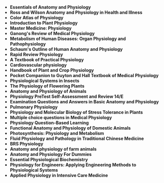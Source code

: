 
<ul>
  
 <li><b><a target="_blank" href="https://github.com/manjunath5496/Physiology-Books/blob/master/phs(1).pdf" style="text-decoration:none;">Essentials of Anatomy and Physiology</a></b></li>
  
<li><b><a target="_blank" href="https://github.com/manjunath5496/Physiology-Books/blob/master/phs(2).pdf" style="text-decoration:none;">Ross and Wilson Anatomy and Physiology in Health and Illness</a></b></li>

<li><b><a target="_blank" href="https://github.com/manjunath5496/Physiology-Books/blob/master/phs(3).pdf" style="text-decoration:none;">Color Atlas of Physiology</a></b></li>                         
  <li><b><a target="_blank" href="https://github.com/manjunath5496/Physiology-Books/blob/master/phs(4).pdf" style="text-decoration:none;">Introduction to Plant Physiology</a></b></li>  
     <li><b><a target="_blank" href="https://github.com/manjunath5496/Physiology-Books/blob/master/phs(5).pdf" style="text-decoration:none;">Master Medicine: Physiology</a></b></li>  
   <li><b><a target="_blank" href="https://github.com/manjunath5496/Physiology-Books/blob/master/phs(6).pdf" style="text-decoration:none;">Ganong's Review of Medical Physiology</a></b></li>  
                                             

 <li><b><a target="_blank" href="https://github.com/manjunath5496/Physiology-Books/blob/master/phs(7).pdf" style="text-decoration:none;">Metabolism of Human Diseases: Organ Physiology and Pathophysiology </a></b></li>
  
<li><b><a target="_blank" href="https://github.com/manjunath5496/Physiology-Books/blob/master/phs(8).pdf" style="text-decoration:none;">Schaum's Outline of Human Anatomy and Physiology</a></b></li>

<li><b><a target="_blank" href="https://github.com/manjunath5496/Physiology-Books/blob/master/phs(9).pdf" style="text-decoration:none;">Rapid Review Physiology</a></b></li>                         
  <li><b><a target="_blank" href="https://github.com/manjunath5496/Physiology-Books/blob/master/phs(10).pdf" style="text-decoration:none;">A Textbook of Practical Physiology</a></b></li>  
     <li><b><a target="_blank" href="https://github.com/manjunath5496/Physiology-Books/blob/master/phs(11).pdf" style="text-decoration:none;">Cardiovascular physiology</a></b></li>  
   <li><b><a target="_blank" href="https://github.com/manjunath5496/Physiology-Books/blob/master/phs(12).pdf" style="text-decoration:none;">Handbook of Plant and Crop Physiology</a></b></li>  
                                             
<li><b><a target="_blank" href="https://github.com/manjunath5496/Physiology-Books/blob/master/phs(13).pdf" style="text-decoration:none;">Pocket Companion to Guyton and Hall Textbook of Medical Physiology</a></b></li>                         
  <li><b><a target="_blank" href="https://github.com/manjunath5496/Physiology-Books/blob/master/phs(14).pdf" style="text-decoration:none;">Physiological Systems in Insects</a></b></li>  
     <li><b><a target="_blank" href="https://github.com/manjunath5496/Physiology-Books/blob/master/phs(15).pdf" style="text-decoration:none;">The Physiology of Flowering Plants</a></b></li>  
   <li><b><a target="_blank" href="https://github.com/manjunath5496/Physiology-Books/blob/master/phs(16).pdf" style="text-decoration:none;">Anatomy and Physiology of Animals</a></b></li>  
                                             
  <li><b><a target="_blank" href="https://github.com/manjunath5496/Physiology-Books/blob/master/phs(17).pdf" style="text-decoration:none;">Physiology PreTest Self-Assessment and Review 14/E</a></b></li>  
     <li><b><a target="_blank" href="https://github.com/manjunath5496/Physiology-Books/blob/master/phs(18).pdf" style="text-decoration:none;">Examination Questions and Answers in Basic Anatomy and Physiology</a></b></li>  
   <li><b><a target="_blank" href="https://github.com/manjunath5496/Physiology-Books/blob/master/phs(19).pdf" style="text-decoration:none;">Pulmonary Physiology</a></b></li>  

  <li><b><a target="_blank" href="https://github.com/manjunath5496/Physiology-Books/blob/master/phs(20).pdf" style="text-decoration:none;">Physiology and Molecular Biology of Stress Tolerance in Plants</a></b></li>  
     <li><b><a target="_blank" href="https://github.com/manjunath5496/Physiology-Books/blob/master/phs(21).pdf" style="text-decoration:none;">Multiple choice questions in Medical Physiology</a></b></li>  
   <li><b><a target="_blank" href="https://github.com/manjunath5496/Physiology-Books/blob/master/phs(22).pdf" style="text-decoration:none;">Physiology Question-Based Learning</a></b></li>  


 <li><b><a target="_blank" href="https://github.com/manjunath5496/Physiology-Books/blob/master/phs(23).pdf" style="text-decoration:none;">Functional Anatomy and Physiology of Domestic Animals</a></b></li>  
     <li><b><a target="_blank" href="https://github.com/manjunath5496/Physiology-Books/blob/master/phs(24).pdf" style="text-decoration:none;">Photosynthesis: Physiology and Metabolism</a></b></li>  
   <li><b><a target="_blank" href="https://github.com/manjunath5496/Physiology-Books/blob/master/phs(25).pdf" style="text-decoration:none;"> Fluid Physiology and Pathology in Traditional Chinese Medicine</a></b></li>  

  <li><b><a target="_blank" href="https://github.com/manjunath5496/Physiology-Books/blob/master/phs(26).pdf" style="text-decoration:none;">BRS Physiology </a></b></li>  
     <li><b><a target="_blank" href="https://github.com/manjunath5496/Physiology-Books/blob/master/phs(27).pdf" style="text-decoration:none;">Anatomy and physiology of farm animals</a></b></li>  
   <li><b><a target="_blank" href="https://github.com/manjunath5496/Physiology-Books/blob/master/phs(28).pdf" style="text-decoration:none;">Anatomy and Physiology For Dummies </a></b></li>  

<li><b><a target="_blank" href="https://github.com/manjunath5496/Physiology-Books/blob/master/phs(29).pdf" style="text-decoration:none;">Essential Physiological Biochemistry</a></b></li>  

 <li><b><a target="_blank" href="https://github.com/manjunath5496/Physiology-Books/blob/master/phs(30).pdf" style="text-decoration:none;">Physiology for Engineers: Applying Engineering Methods to Physiological Systems</a></b></li>  

<li><b><a target="_blank" href="https://github.com/manjunath5496/Physiology-Books/blob/master/phs(31).pdf" style="text-decoration:none;">Applied Physiology in Intensive Care Medicine</a></b></li>  






</ul>
